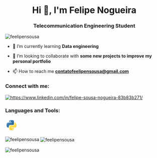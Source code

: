 <h1 align="center">Hi 👋, I'm Felipe Nogueira</h1>
<h3 align="center">Telecommunication Engineering Student</h3>

<p align="left"> <img src="https://komarev.com/ghpvc/?username=feelipensousa&label=Profile%20views&color=0e75b6&style=flat" alt="feelipensousa" /> </p>

- 🌱 I’m currently learning **Data engineering**

- 🤝 I’m looking to collaborate with **some new projects to improve my personal portfolio**

- 📫 How to reach me **contatofeelipensousa@gmail.com**

<h3 align="left">Connect with me:</h3>
<p align="left">
<a href="https://linkedin.com/in/https://www.linkedin.com/in/felipe-sousa-nogueira-83b83b271/" target="blank"><img align="center" src="https://raw.githubusercontent.com/rahuldkjain/github-profile-readme-generator/master/src/images/icons/Social/linked-in-alt.svg" alt="https://www.linkedin.com/in/felipe-sousa-nogueira-83b83b271/" height="30" width="40" /></a>
</p>

<h3 align="left">Languages and Tools:</h3>
<img src="https://raw.githubusercontent.com/devicons/devicon/master/icons/python/python-original.svg" alt="python" width="40" height="40"/>


<p><img align="left" src="https://github-readme-stats.vercel.app/api/top-langs?username=feelipensousa&show_icons=true&locale=en&layout=compact" alt="feelipensousa" /></p>

<p>&nbsp;<img align="center" src="https://github-readme-stats.vercel.app/api?username=feelipensousa&show_icons=true&locale=en" alt="feelipensousa" /></p>

<p><img align="center" src="https://github-readme-streak-stats.herokuapp.com/?user=feelipensousa&" alt="feelipensousa" /></p>

